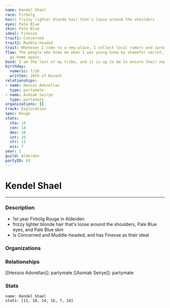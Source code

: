 ```yaml
---
name: Kendel Shael
race: Firbolg
hair: frizzy lighter blonde hair that's loose around the shoulders
eyes: Pale Blue
skin: Pale Blue
ideal: Finesse
trait1: Concerned
trait2: Muddle-headed
trait: Whenever I come to a new place, I collect local rumors and spread gossip.
flaw: The people who knew me when I was young know my shameful secret, so I can never
  go home again.
bond: I am the last of my tribe, and it is up to me to ensure their names enter legend.
birthday:
  numeric: 7/26
  written: 26th of Korent
relationships:
- name: Hessos Adorellan
  type: partymate
- name: Asmiak Seirye
  type: partymate
organizations: []
track: Exploration
spec: Rouge
stats:
  cha: 14
  con: 14
  dex: 18
  int: 16
  str: 11
  wis: 7
year: 1
guild: Alderden
partyID: 43
---
```

# Kendel Shael
---
### Description
- 1st year Firbolg Rouge in Alderden
- frizzy lighter blonde hair that's loose around the shoulders, Pale Blue eyes, and Pale Blue skin
- Is Concerned and Muddle-headed, and has Finesse as their ideal

### Organizations
### Relationships
[[Hessos Adorellan]]: partymate
[[Asmiak Seirye]]: partymate
### Stats
```statblock
name: Kendel Shael
stats: [11, 18, 14, 16, 7, 14]
```